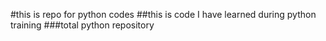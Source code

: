 #this is repo for python codes
##this is code I have learned during python training
###total python repository
